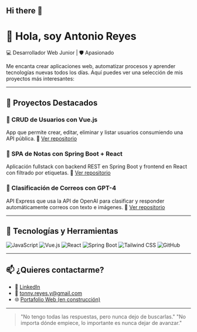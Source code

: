 ## Hi there 👋
# 👋 Hola, soy Antonio Reyes

 💻 Desarrollador Web Junior | 🛡️ Apasionado 

Me encanta crear aplicaciones web, automatizar procesos y aprender tecnologías nuevas todos los días. Aquí puedes ver una selección de mis proyectos más interesantes:

---

## 🚀 Proyectos Destacados

### 🧾 CRUD de Usuarios con Vue.js
App que permite crear, editar, eliminar y listar usuarios consumiendo una API pública.
🔗 [Ver repositorio](https://github.com/AntonioReyes-creator/crud-usuarios-vue.git)

### 📝 SPA de Notas con Spring Boot + React
Aplicación fullstack con backend REST en Spring Boot y frontend en React con filtrado por etiquetas.
🔗 [Ver repositorio](link)

### 🤖 Clasificación de Correos con GPT-4
API Express que usa la API de OpenAI para clasificar y responder automáticamente correos con texto e imágenes.
🔗 [Ver repositorio](link)

---

## 🧰 Tecnologías y Herramientas

![JavaScript](https://img.shields.io/badge/JavaScript-F7DF1E?logo=javascript&logoColor=black)
![Vue.js](https://img.shields.io/badge/Vue.js-35495E?logo=vue.js)
![React](https://img.shields.io/badge/React-61DAFB?logo=react)
![Spring Boot](https://img.shields.io/badge/Spring_Boot-6DB33F?logo=spring-boot&logoColor=white)
![Tailwind CSS](https://img.shields.io/badge/Tailwind_CSS-38B2AC?logo=tailwind-css)
![GitHub](https://img.shields.io/badge/GitHub-181717?logo=github)

---

## 📫 ¿Quieres contactarme?

- 💼 [LinkedIn](www.linkedin.com/in/antreyes)
- 📧 tonny.reyes.y@gmail.com
- 🌐 [Portafolio Web (en construcción)](https://AntonioReyes-creator.github.io)

---

> "No tengo todas las respuestas, pero nunca dejo de buscarlas."
> "No importa dónde empiece, lo importante es nunca dejar de avanzar."
